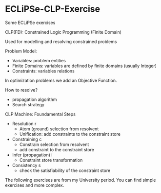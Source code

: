 # ECLiPSe-CLP-Exercise
Some ECLiPSe exercises

CLP(FD): Constrained Logic Programming (Finite Domain)

Used for modelling and resolving constrained problems

Problem Model:
- Variables: problem entities
- Finite Domains: variables are defined by finite domains (usually Integer)
- Constraints: variables relations

In optimization problems we add an Objective Function.

How to resolve?
- propagation algorithm 
- Search strategy

CLP Machine: Foundamental Steps

- Resolution r
	- Atom (ground) selection from resolvent
	- Unification: add constraints to the constraint store
- Constraining c
	- Constrain selection from resolvent
	- add constraint to the constraint store
- Infer (propagation) i
	- Constraint store transformation
- Consistency s
	- check the satisfiability of the constraint store

The following exercises are from my University period. You can find simple exercises and more complex. 
